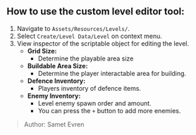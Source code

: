 ## How to use the custom level editor tool:

1. Navigate to `Assets/Resources/Levels/`.
2. Select `Create/Level Data/Level` on context menu.
3. View inspector of the scriptable object for editing the level.
	- **Grid Size:** 
		- Determine the playable area size
	- **Buildable Area Size:**
		- Determine the player interactable area for building.
	- **Defence Inventory:**
		- Players inventory of defence items.
	-  **Enemy Inventory:**
		- Level enemy spawn order and amount.
		- You can press the `+` button to add more enemies.

> Author: Samet Evren